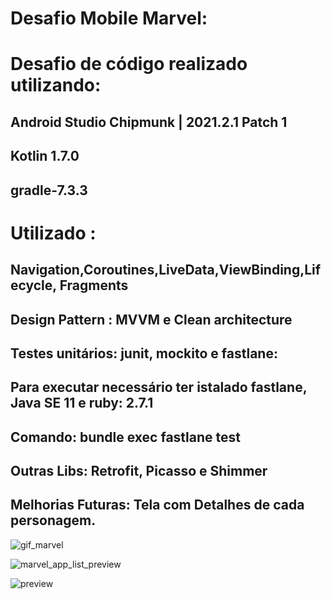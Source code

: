 # Desafio Mobile Marvel:

# Desafio de código realizado utilizando:
## Android Studio Chipmunk | 2021.2.1 Patch 1
## Kotlin 1.7.0
## gradle-7.3.3

# Utilizado :
## Navigation,Coroutines,LiveData,ViewBinding,Lifecycle, Fragments

## Design Pattern : MVVM e Clean architecture

## Testes unitários: junit, mockito e fastlane:
## Para executar necessário ter istalado fastlane, Java SE 11 e ruby: 2.7.1
## Comando: bundle exec fastlane test

## Outras Libs: Retrofit, Picasso e Shimmer

## Melhorias Futuras: Tela com Detalhes de cada personagem.

![gif_marvel](https://user-images.githubusercontent.com/34343940/179439109-b0792ec1-44ea-450f-8344-084a27091044.gif)

![marvel_app_list_preview](https://user-images.githubusercontent.com/34343940/179438854-c6d1c322-b11c-4e5f-8568-f9e124b5e38b.png)

![preview](https://user-images.githubusercontent.com/34343940/179438943-b8986ae0-70c0-4c87-9ad5-d5494bf598cc.png)
